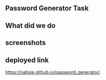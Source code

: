 ## Password Generator Task

## What did we do

## screenshots

## deployed link

https://nabsie.github.io/password_generator/.
